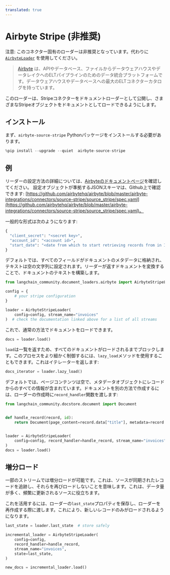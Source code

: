 ```yaml
---
translated: true
---
```


# Airbyte Stripe (非推奨)

注意: このコネクター固有のローダーは非推奨となっています。代わりに [`AirbyteLoader`](/docs/integrations/document_loaders/airbyte) を使用してください。

>[Airbyte](https://github.com/airbytehq/airbyte) は、APIやデータベース、ファイルからデータウェアハウスやデータレイクへのELTパイプラインのためのデータ統合プラットフォームです。データウェアハウスやデータベースへの最大のELTコネクターカタログを持っています。

このローダーは、Stripeコネクターをドキュメントローダーとして公開し、さまざまなStripeオブジェクトをドキュメントとしてロードできるようにします。

## インストール

まず、`airbyte-source-stripe` Pythonパッケージをインストールする必要があります。

```python
%pip install --upgrade --quiet  airbyte-source-stripe
```

## 例

リーダーの設定方法の詳細については、[Airbyteのドキュメントページ](https://docs.airbyte.com/integrations/sources/stripe/)を確認してください。
設定オブジェクトが準拠するJSONスキーマは、Github上で確認できます: [https://github.com/airbytehq/airbyte/blob/master/airbyte-integrations/connectors/source-stripe/source_stripe/spec.yaml](https://github.com/airbytehq/airbyte/blob/master/airbyte-integrations/connectors/source-stripe/source_stripe/spec.yaml)。

一般的な形式は次のようになります:

```python
{
  "client_secret": "<secret key>",
  "account_id": "<account id>",
  "start_date": "<date from which to start retrieving records from in ISO format, e.g. 2020-10-20T00:00:00Z>",
}
```

デフォルトでは、すべてのフィールドがドキュメントのメタデータに格納され、テキストは空の文字列に設定されます。リーダーが返すドキュメントを変換することで、ドキュメントのテキストを構築します。

```python
from langchain_community.document_loaders.airbyte import AirbyteStripeLoader

config = {
    # your stripe configuration
}

loader = AirbyteStripeLoader(
    config=config, stream_name="invoices"
)  # check the documentation linked above for a list of all streams
```

これで、通常の方法でドキュメントをロードできます。

```python
docs = loader.load()
```

`load`は一覧を返すため、すべてのドキュメントがロードされるまでブロックします。このプロセスをより細かく制御するには、`lazy_load`メソッドを使用することもできます。これはイテレーターを返します:

```python
docs_iterator = loader.lazy_load()
```

デフォルトでは、ページコンテンツは空で、メタデータオブジェクトにレコードからのすべての情報が含まれています。ドキュメントを別の方法で作成するには、ローダーの作成時に`record_handler`関数を渡します:

```python
from langchain_community.docstore.document import Document


def handle_record(record, id):
    return Document(page_content=record.data["title"], metadata=record.data)


loader = AirbyteStripeLoader(
    config=config, record_handler=handle_record, stream_name="invoices"
)
docs = loader.load()
```

## 増分ロード

一部のストリームでは増分ロードが可能です。これは、ソースが同期されたレコードを追跡し、それらを再びロードしないことを意味します。これは、データ量が多く、頻繁に更新されるソースに役立ちます。

これを活用するには、ローダーの`last_state`プロパティを保存し、ローダーを再作成する際に渡します。これにより、新しいレコードのみがロードされるようになります。

```python
last_state = loader.last_state  # store safely

incremental_loader = AirbyteStripeLoader(
    config=config,
    record_handler=handle_record,
    stream_name="invoices",
    state=last_state,
)

new_docs = incremental_loader.load()
```
